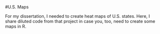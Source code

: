#U.S. Maps

For my dissertation, I needed to create heat maps of U.S. states. Here, I share diluted code from that project in case you, too, need to create some maps in R. 
